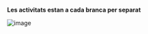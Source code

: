 **Les activitats estan a cada branca per separat**

![image](https://github.com/CarlosJimenez2003/M05_UML/assets/145457166/faf6eb64-379d-42a2-b2cb-92e732a3e0f0)

